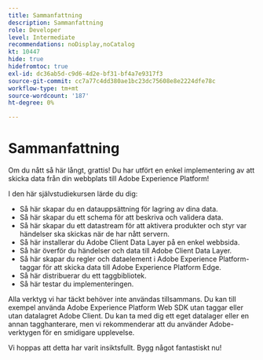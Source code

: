 ```yaml
---
title: Sammanfattning
description: Sammanfattning
role: Developer
level: Intermediate
recommendations: noDisplay,noCatalog
kt: 10447
hide: true
hidefromtoc: true
exl-id: dc36ab5d-c9d6-4d2e-bf31-bf4a7e9317f3
source-git-commit: cc7a77c4dd380ae1bc23dc75608e8e2224dfe78c
workflow-type: tm+mt
source-wordcount: '187'
ht-degree: 0%

---
```


# Sammanfattning

Om du nått så här långt, grattis! Du har utfört en enkel implementering av att skicka data från din webbplats till Adobe Experience Platform!

I den här självstudiekursen lärde du dig:

* Så här skapar du en datauppsättning för lagring av dina data.
* Så här skapar du ett schema för att beskriva och validera data.
* Så här skapar du ett datastream för att aktivera produkter och styr var händelser ska skickas när de har nått servern.
* Så här installerar du Adobe Client Data Layer på en enkel webbsida.
* Så här överför du händelser och data till Adobe Client Data Layer.
* Så här skapar du regler och dataelement i Adobe Experience Platform-taggar för att skicka data till Adobe Experience Platform Edge.
* Så här distribuerar du ett taggbibliotek.
* Så här testar du implementeringen.

Alla verktyg vi har täckt behöver inte användas tillsammans. Du kan till exempel använda Adobe Experience Platform Web SDK utan taggar eller utan datalagret Adobe Client. Du kan ta med dig ett eget datalager eller en annan tagghanterare, men vi rekommenderar att du använder Adobe-verktygen för en smidigare upplevelse.

Vi hoppas att detta har varit insiktsfullt. Bygg något fantastiskt nu!
